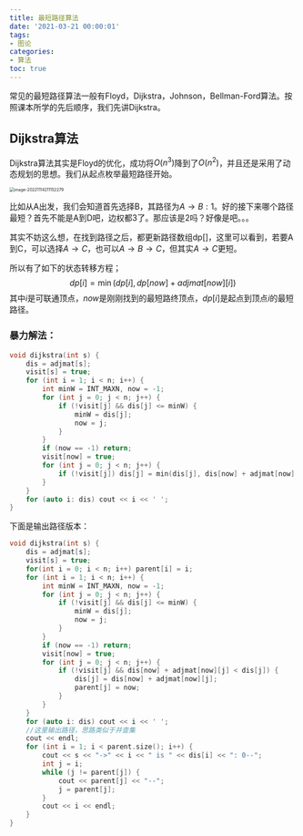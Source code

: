 ```yaml
---
title: 最短路径算法
date: '2021-03-21 00:00:01'
tags: 
- 图论
categories:
- 算法
toc: true
---
```


常见的最短路径算法一般有Floyd，Dijkstra，Johnson，Bellman-Ford算法。按照课本所学的先后顺序，我们先讲Dijkstra。

## Dijkstra算法

Dijkstra算法其实是Floyd的优化，成功将$O(n^3)$降到了$O(n^2)$，并且还是采用了动态规划的思想。我们从起点枚举最短路径开始。

<img src="https://cdn.jsdelivr.net/gh/InverseDa/image@master/image/image-20221114211152279.png" alt="image-20221114211152279" style="zoom:50%;" />

比如从A出发，我们会知道首先选择B，其路径为$A\rightarrow B:1$。好的接下来哪个路径最短？首先不能是A到D吧，边权都3了。那应该是2吗？好像是吧。。。

其实不妨这么想，在找到路径之后，都更新路径数组dp[]，这里可以看到，若要A到C，可以选择$A\rightarrow C$，也可以$A\rightarrow B \rightarrow C$，但其实$A\rightarrow C$更短。

所以有了如下的状态转移方程；
$$
dp[i] = \min(dp[i], dp[now] + adjmat[now][i])
$$
其中$i$是可联通顶点，$now$是刚刚找到的最短路终顶点，$dp[i]$是起点到顶点$i$的最短路径。
<!--more-->
### 暴力解法：

```cpp
void dijkstra(int s) {
    dis = adjmat[s];
    visit[s] = true;
    for (int i = 1; i < n; i++) {
        int minW = INT_MAXN, now = -1;
        for (int j = 0; j < n; j++) {
            if (!visit[j] && dis[j] <= minW) {
                minW = dis[j];
                now = j;
            }
        }
        if (now == -1) return;
        visit[now] = true;
        for (int j = 0; j < n; j++) {
            if (!visit[j]) dis[j] = min(dis[j], dis[now] + adjmat[now][j]);
        }
    }
    for (auto i: dis) cout << i << ' ';
}
```

下面是输出路径版本：

```cpp
void dijkstra(int s) {
    dis = adjmat[s];
    visit[s] = true;
    for(int i = 0; i < n; i++) parent[i] = i;
    for (int i = 1; i < n; i++) {
        int minW = INT_MAXN, now = -1;
        for (int j = 0; j < n; j++) {
            if (!visit[j] && dis[j] <= minW) {
                minW = dis[j];
                now = j;
            }
        }
        if (now == -1) return;
        visit[now] = true;
        for (int j = 0; j < n; j++) {
            if (!visit[j] && dis[now] + adjmat[now][j] < dis[j]) {
                dis[j] = dis[now] + adjmat[now][j];
                parent[j] = now;
            }
        }
    }
    for (auto i: dis) cout << i << ' ';
  	//这里输出路径，思路类似于并查集
    cout << endl;
    for (int i = 1; i < parent.size(); i++) {
        cout << s << "->" << i << " is " << dis[i] << ": 0--";
        int j = i;
        while (j != parent[j]) {
            cout << parent[j] << "--";
            j = parent[j];
        }
        cout << i << endl;
    }
}
```
